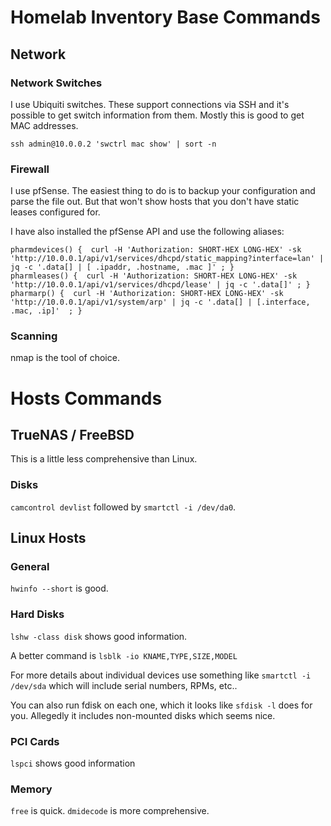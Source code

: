 # Homelab Inventory Base Commands

## Network

###  Network Switches
I use Ubiquiti switches. These support connections via SSH and it's possible to get switch information from them. Mostly this is good to get MAC addresses.

```ssh admin@10.0.0.2 'swctrl mac show' | sort -n```



### Firewall
I use pfSense. The easiest thing to do is to backup your configuration and parse the file out. But that won't show hosts that you don't have static leases configured for. 

I have also installed the pfSense API and use the following aliases:

```
pharmdevices() {  curl -H 'Authorization: SHORT-HEX LONG-HEX' -sk 'http://10.0.0.1/api/v1/services/dhcpd/static_mapping?interface=lan' | jq -c '.data[] | [ .ipaddr, .hostname, .mac ]' ; }
pharmleases() {  curl -H 'Authorization: SHORT-HEX LONG-HEX' -sk 'http://10.0.0.1/api/v1/services/dhcpd/lease' | jq -c '.data[]' ; }
pharmarp() {  curl -H 'Authorization: SHORT-HEX LONG-HEX' -sk 'http://10.0.0.1/api/v1/system/arp' | jq -c '.data[] | [.interface, .mac, .ip]'  ; }
```

### Scanning
nmap is the tool of choice. 

# Hosts Commands

## TrueNAS / FreeBSD
This is a little less comprehensive than Linux.

### Disks
```camcontrol devlist``` followed by ```smartctl -i /dev/da0```.

## Linux Hosts
### General
```hwinfo --short``` is good. 

### Hard Disks
```lshw -class disk``` shows good information.

A better command is ```lsblk -io KNAME,TYPE,SIZE,MODEL``` 

For more details about individual devices use something like ```smartctl -i /dev/sda``` which will include serial numbers, RPMs, etc..

You can also run fdisk on each one, which it looks like ```sfdisk -l``` does for you. Allegedly it includes non-mounted disks which seems nice. 


### PCI Cards
```lspci``` shows good information

### Memory
```free``` is quick. ```dmidecode``` is more comprehensive. 
